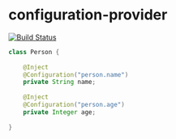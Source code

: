 # configuration-provider

[![Build Status](https://travis-ci.org/anigenero/configuration-provider.svg?branch=master)](https://travis-ci.org/anigenero/configuration-provider)

```java
class Person {
    
    @Inject
    @Configuration("person.name")
    private String name;
    
    @Inject
    @Configuration("person.age")
    private Integer age;
    
}
```